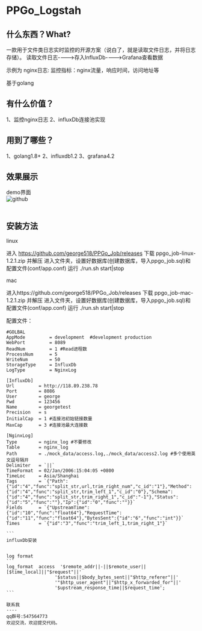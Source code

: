 PPGo_Logstah
====
什么东西？What?
----
一款用于文件类日志实时监控的开源方案（说白了，就是读取文件日志，并将日志存储）。
读取文件日志---->存入InfluxDb---->Grafana查看数据

示例为
nginx日志:
监控指标：nginx流量，响应时间，访问地址等

基于golang


有什么价值？
----
1、监控nginx日志
2、influxDb连接池实现

用到了哪些？
----
1、golang1.8+
2、influxdb1.2
3、grafana4.2


效果展示
----
demo界面<br/>
![github](https://github.com/george518/PPGo_Logstash/blob/master/testData/images/demo.png?raw=true "github")
<br/><br/>


安装方法
----

linux

进入 https://github.com/george518/PPGo_Job/releases
下载 ppgo_job-linux-1.2.1.zip 并解压
进入文件夹，设置好数据库(创建数据库，导入ppgo_job.sql)和配置文件(conf/app.conf)
运行 ./run.sh start|stop

mac

进入https://github.com/george518/PPGo_Job/releases
下载 ppgo_job-mac-1.2.1.zip 并解压
进入文件夹，设置好数据库(创建数据库，导入ppgo_job.sql)和配置文件(conf/app.conf)
运行 ./run.sh start|stop


配置文件：

````
#GOLBAL
AppMode         = development  #development production
WebPort         = 8089
ReadNum         = 1 #Read进程数
ProcessNum      = 5
WriteNum        = 50
StorageType     = InfluxDb
LogType         = NginxLog

[InfluxDb]
Url         = http://118.89.238.78
Port        = 8086
User        = george
Pwd         = 123456
Name        = georgetest
Precision   = s
InitialCap  = 1 #连接池初始链接数量
MaxCap      = 3 #连接池最大连接数

[NginxLog]
Type        = nginx_log #不要修改
Table       = nginx_log
Path        = ./mock_data/access.log,./mock_data/access2.log #多个使用英文逗号隔开
Delimiter   = `||`
TimeFormat  = 02/Jan/2006:15:04:05 +0800
TimeLoc     = Asia/Shanghai
Tags        = `{"Path":{"id":"4","func":"split_str,url,trim_right_num","c_id":"1"},"Method":{"id":"4","func":"split_str,trim_left_1","c_id":"0"},"Schema":{"id":"4","func":"split_str,trim_right_1","c_id":"-1"},"Status":{"id":"5","func":""},"Ip":{"id":"0","func":""}}`
Fields      = `{"UpstreamTime":{"id":"10","func":"float64"},"RequestTime":{"id":"11","func":"float64"},"BytesSent":{"id":"6","func":"int"}}`
Times       = `{"id":"3","func":"trim_left_1,trim_right_1"}`

```
influxDb安装


log format
```
log_format  access  '$remote_addr||-||$remote_user||[$time_local]||"$request"||'
                  '$status||$body_bytes_sent||"$http_referer"||'
                  '"$http_user_agent"||"$http_x_forwarded_for"||'
                  '$upstream_response_time||$request_time';
```

联系我
----
qq群号:547564773
欢迎交流，欢迎提交代码。